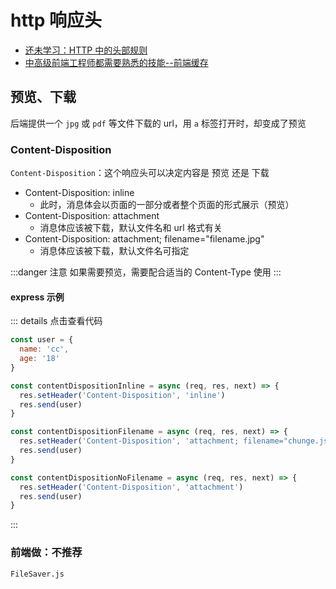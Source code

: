 # http 响应头

- [还未学习：HTTP 中的头部规则](https://juejin.cn/post/7143082173967368200)
- [中高级前端工程师都需要熟悉的技能--前端缓存](https://juejin.cn/post/7127194919235485733)

## 预览、下载

后端提供一个 `jpg` 或 `pdf` 等文件下载的 url，用 `a` 标签打开时，却变成了预览

### Content-Disposition

`Content-Disposition`：这个响应头可以决定内容是 预览 还是 下载

- Content-Disposition: inline
  - 此时，消息体会以页面的一部分或者整个页面的形式展示（预览）
- Content-Disposition: attachment
  - 消息体应该被下载，默认文件名和 url 格式有关
- Content-Disposition: attachment; filename="filename.jpg"
  - 消息体应该被下载，默认文件名可指定

:::danger 注意
如果需要预览，需要配合适当的 Content-Type 使用
:::

#### express 示例

::: details 点击查看代码

```js
const user = {
  name: 'cc',
  age: '18'
}

const contentDispositionInline = async (req, res, next) => {
  res.setHeader('Content-Disposition', 'inline')
  res.send(user)
}

const contentDispositionFilename = async (req, res, next) => {
  res.setHeader('Content-Disposition', 'attachment; filename="chunge.json"')
  res.send(user)
}

const contentDispositionNoFilename = async (req, res, next) => {
  res.setHeader('Content-Disposition', 'attachment')
  res.send(user)
}
```

:::

### 前端做：不推荐

`FileSaver.js`
